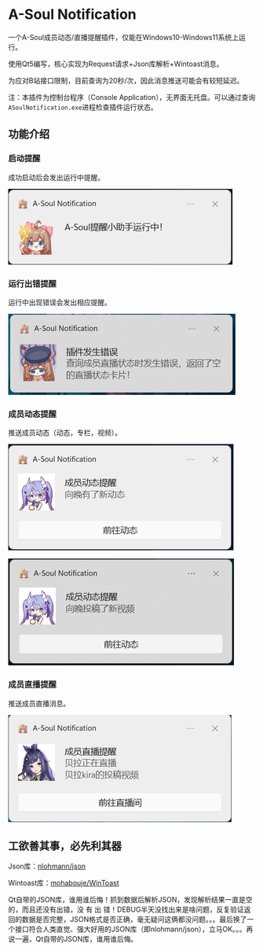 # A-Soul Notification
一个A-Soul成员动态/直播提醒插件，仅能在Windows10-Windows11系统上运行。

使用Qt5编写，核心实现为Request请求+Json库解析+Wintoast消息。

为应对B站接口限制，目前查询为20秒/次，因此消息推送可能会有较短延迟。

注：本插件为控制台程序（Console Application），无界面无托盘。可以通过查询`ASoulNotification.exe`进程检查插件运行状态。

## 功能介绍

### 启动提醒

成功启动后会发出运行中提醒。

![](screenshots/start.png)



### 运行出错提醒

运行中出现错误会发出相应提醒。

![](screenshots/error.png)



### 成员动态提醒

推送成员动态（动态，专栏，视频）。

![](screenshots/dy1.png)

![](screenshots/dy2.png)



### 成员直播提醒

推送成员直播消息。

![](screenshots/live.png)



## 工欲善其事，必先利其器

Json库：[nlohmann/json](https://github.com/nlohmann/json)

Wintoast库：[mohabouje/WinToast](https://github.com/mohabouje/WinToast)

Qt自带的JSON库，谁用谁后悔！抓到数据后解析JSON，发现解析结果一直是空的，而且还没有出错，没 有 出 错！DEBUG半天没找出来是啥问题，反复验证返回的数据是否完整，JSON格式是否正确，毫无疑问这俩都没问题。。。最后换了一个接口符合人类直觉、强大好用的JSON库（即nlohmann/json），立马OK。。。再说一遍，Qt自带的JSON库，谁用谁后悔。
